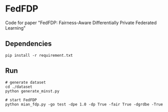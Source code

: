# FedFDP

Code for paper "FedFDP: Fairness-Aware Differentially Private Federated Learning"

## Dependencies

```
pip install -r requirement.txt
```

## Run

```
# generate dataset
cd ./dataset
python generate_minst.py
```

```
# start FedFDP
python mian_fdp.py -go test -dpe 1.0 -dp True -fair True -dgrdbe -True
```

